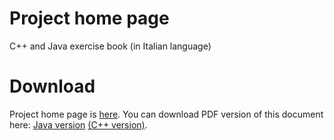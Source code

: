 # Project home page
C++ and Java exercise book (in Italian language)

# Download

Project home page is [here](http://esercizicpp.sourceforge.net).
You can download PDF version of this document here: [Java version](https://sourceforge.net/projects/esercizicpp/files/esercizijava) [(C++ version)](https://sourceforge.net/projects/esercizicpp/files/esercizicpp).
